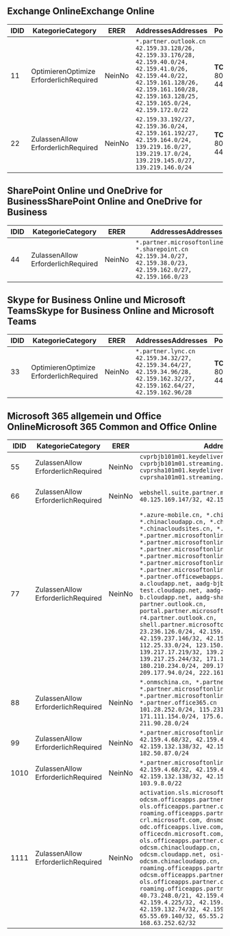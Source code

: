 <!--THIS FILE WAS AUTOMATICALLY GENERATED BY A SCRIPT. ANY MANUAL CHANGES WILL BE OVERWRITTEN.-->
<!--Please contact the Office 365 Endpoints team with any questions.-->
<!--China endpoints version 2018073000-->
<!--File generated 2018-08-13 21:00:09.2861-->

## <a name="exchange-online"></a><span data-ttu-id="a5eb7-101">Exchange Online</span><span class="sxs-lookup"><span data-stu-id="a5eb7-101">Exchange Online</span></span>

<span data-ttu-id="a5eb7-102">ID</span><span class="sxs-lookup"><span data-stu-id="a5eb7-102">ID</span></span> | <span data-ttu-id="a5eb7-103">Kategorie</span><span class="sxs-lookup"><span data-stu-id="a5eb7-103">Category</span></span> | <span data-ttu-id="a5eb7-104">ER</span><span class="sxs-lookup"><span data-stu-id="a5eb7-104">ER</span></span> | <span data-ttu-id="a5eb7-105">Addresses</span><span class="sxs-lookup"><span data-stu-id="a5eb7-105">Addresses</span></span> | <span data-ttu-id="a5eb7-106">Ports</span><span class="sxs-lookup"><span data-stu-id="a5eb7-106">Ports</span></span>
-- | -------------------- | -- | --------------------------------------------------------------------------------------------------------------------------------------------------------------------------------------------------------- | ----------------
<span data-ttu-id="a5eb7-107">1</span><span class="sxs-lookup"><span data-stu-id="a5eb7-107">1</span></span> | <span data-ttu-id="a5eb7-108">Optimieren</span><span class="sxs-lookup"><span data-stu-id="a5eb7-108">Optimize</span></span><BR><span data-ttu-id="a5eb7-109">Erforderlich</span><span class="sxs-lookup"><span data-stu-id="a5eb7-109">Required</span></span> | <span data-ttu-id="a5eb7-110">Nein</span><span class="sxs-lookup"><span data-stu-id="a5eb7-110">No</span></span> | `*.partner.outlook.cn`<BR>`42.159.33.128/26, 42.159.33.176/28, 42.159.40.0/24, 42.159.41.0/26, 42.159.44.0/22, 42.159.161.128/26, 42.159.161.160/28, 42.159.163.128/25, 42.159.165.0/24, 42.159.172.0/22` | <span data-ttu-id="a5eb7-111">**TCP:** 443, 80</span><span class="sxs-lookup"><span data-stu-id="a5eb7-111">**TCP:** 443, 80</span></span>
<span data-ttu-id="a5eb7-112">2</span><span class="sxs-lookup"><span data-stu-id="a5eb7-112">2</span></span> | <span data-ttu-id="a5eb7-113">Zulassen</span><span class="sxs-lookup"><span data-stu-id="a5eb7-113">Allow</span></span><BR><span data-ttu-id="a5eb7-114">Erforderlich</span><span class="sxs-lookup"><span data-stu-id="a5eb7-114">Required</span></span> | <span data-ttu-id="a5eb7-115">Nein</span><span class="sxs-lookup"><span data-stu-id="a5eb7-115">No</span></span> | `42.159.33.192/27, 42.159.36.0/24, 42.159.161.192/27, 42.159.164.0/24, 139.219.16.0/27, 139.219.17.0/24, 139.219.145.0/27, 139.219.146.0/24` | <span data-ttu-id="a5eb7-116">**TCP:** 443, 80</span><span class="sxs-lookup"><span data-stu-id="a5eb7-116">**TCP:** 443, 80</span></span>

## <a name="sharepoint-online-and-onedrive-for-business"></a><span data-ttu-id="a5eb7-117">SharePoint Online und OneDrive for Business</span><span class="sxs-lookup"><span data-stu-id="a5eb7-117">SharePoint Online and OneDrive for Business</span></span>

<span data-ttu-id="a5eb7-118">ID</span><span class="sxs-lookup"><span data-stu-id="a5eb7-118">ID</span></span> | <span data-ttu-id="a5eb7-119">Kategorie</span><span class="sxs-lookup"><span data-stu-id="a5eb7-119">Category</span></span> | <span data-ttu-id="a5eb7-120">ER</span><span class="sxs-lookup"><span data-stu-id="a5eb7-120">ER</span></span> | <span data-ttu-id="a5eb7-121">Addresses</span><span class="sxs-lookup"><span data-stu-id="a5eb7-121">Addresses</span></span> | <span data-ttu-id="a5eb7-122">Ports</span><span class="sxs-lookup"><span data-stu-id="a5eb7-122">Ports</span></span>
-- | ----------------- | -- | --------------------------------------------------------------------------------------------------------------------- | ----------------
<span data-ttu-id="a5eb7-123">4</span><span class="sxs-lookup"><span data-stu-id="a5eb7-123">4</span></span> | <span data-ttu-id="a5eb7-124">Zulassen</span><span class="sxs-lookup"><span data-stu-id="a5eb7-124">Allow</span></span><BR><span data-ttu-id="a5eb7-125">Erforderlich</span><span class="sxs-lookup"><span data-stu-id="a5eb7-125">Required</span></span> | <span data-ttu-id="a5eb7-126">Nein</span><span class="sxs-lookup"><span data-stu-id="a5eb7-126">No</span></span> | `*.partner.microsoftonline.cn, *.sharepoint.cn`<BR>`42.159.34.0/27, 42.159.38.0/23, 42.159.162.0/27, 42.159.166.0/23` | <span data-ttu-id="a5eb7-127">**TCP:** 443, 80</span><span class="sxs-lookup"><span data-stu-id="a5eb7-127">**TCP:** 443, 80</span></span>

## <a name="skype-for-business-online-and-microsoft-teams"></a><span data-ttu-id="a5eb7-128">Skype for Business Online und Microsoft Teams</span><span class="sxs-lookup"><span data-stu-id="a5eb7-128">Skype for Business Online and Microsoft Teams</span></span>

<span data-ttu-id="a5eb7-129">ID</span><span class="sxs-lookup"><span data-stu-id="a5eb7-129">ID</span></span> | <span data-ttu-id="a5eb7-130">Kategorie</span><span class="sxs-lookup"><span data-stu-id="a5eb7-130">Category</span></span> | <span data-ttu-id="a5eb7-131">ER</span><span class="sxs-lookup"><span data-stu-id="a5eb7-131">ER</span></span> | <span data-ttu-id="a5eb7-132">Addresses</span><span class="sxs-lookup"><span data-stu-id="a5eb7-132">Addresses</span></span> | <span data-ttu-id="a5eb7-133">Ports</span><span class="sxs-lookup"><span data-stu-id="a5eb7-133">Ports</span></span>
-- | -------------------- | -- | -------------------------------------------------------------------------------------------------------------------------------- | ----------------
<span data-ttu-id="a5eb7-134">3</span><span class="sxs-lookup"><span data-stu-id="a5eb7-134">3</span></span> | <span data-ttu-id="a5eb7-135">Optimieren</span><span class="sxs-lookup"><span data-stu-id="a5eb7-135">Optimize</span></span><BR><span data-ttu-id="a5eb7-136">Erforderlich</span><span class="sxs-lookup"><span data-stu-id="a5eb7-136">Required</span></span> | <span data-ttu-id="a5eb7-137">Nein</span><span class="sxs-lookup"><span data-stu-id="a5eb7-137">No</span></span> | `*.partner.lync.cn`<BR>`42.159.34.32/27, 42.159.34.64/27, 42.159.34.96/28, 42.159.162.32/27, 42.159.162.64/27, 42.159.162.96/28` | <span data-ttu-id="a5eb7-138">**TCP:** 443, 80</span><span class="sxs-lookup"><span data-stu-id="a5eb7-138">**TCP:** 443, 80</span></span>

## <a name="microsoft-365-common-and-office-online"></a><span data-ttu-id="a5eb7-139">Microsoft 365 allgemein und Office Online</span><span class="sxs-lookup"><span data-stu-id="a5eb7-139">Microsoft 365 Common and Office Online</span></span>

<span data-ttu-id="a5eb7-140">ID</span><span class="sxs-lookup"><span data-stu-id="a5eb7-140">ID</span></span> | <span data-ttu-id="a5eb7-141">Kategorie</span><span class="sxs-lookup"><span data-stu-id="a5eb7-141">Category</span></span> | <span data-ttu-id="a5eb7-142">ER</span><span class="sxs-lookup"><span data-stu-id="a5eb7-142">ER</span></span> | <span data-ttu-id="a5eb7-143">Addresses</span><span class="sxs-lookup"><span data-stu-id="a5eb7-143">Addresses</span></span> | <span data-ttu-id="a5eb7-144">Ports</span><span class="sxs-lookup"><span data-stu-id="a5eb7-144">Ports</span></span>
-- | ----------------- | -- | ---------------------------------------------------------------------------------------------------------------------------------------------------------------------------------------------------------------------------------------------------------------------------------------------------------------------------------------------------------------------------------------------------------------------------------------------------------------------------------------------------------------------------------------------------------------------------------------------------------------------------------------------------------------------------------------------------------------------------------------------------------------------------------------------------------------------------------------------------------------------------------------------------------------------------------------------------------------------------------------------------------------------------------------------------------------------------------- | ----------------
<span data-ttu-id="a5eb7-145">5</span><span class="sxs-lookup"><span data-stu-id="a5eb7-145">5</span></span> | <span data-ttu-id="a5eb7-146">Zulassen</span><span class="sxs-lookup"><span data-stu-id="a5eb7-146">Allow</span></span><BR><span data-ttu-id="a5eb7-147">Erforderlich</span><span class="sxs-lookup"><span data-stu-id="a5eb7-147">Required</span></span> | <span data-ttu-id="a5eb7-148">Nein</span><span class="sxs-lookup"><span data-stu-id="a5eb7-148">No</span></span> | `cvprbjb101m01.keydelivery.mediaservices.chinacloudapi.cn, cvprbjb101m01.streaming.mediaservices.chinacloudapi.cn, cvprsha101m01.keydelivery.mediaservices.chinacloudapi.cn, cvprsha101m01.streaming.mediaservices.chinacloudapi.cn` | <span data-ttu-id="a5eb7-149">**TCP:** 443, 80</span><span class="sxs-lookup"><span data-stu-id="a5eb7-149">**TCP:** 443, 80</span></span>
<span data-ttu-id="a5eb7-150">6</span><span class="sxs-lookup"><span data-stu-id="a5eb7-150">6</span></span> | <span data-ttu-id="a5eb7-151">Zulassen</span><span class="sxs-lookup"><span data-stu-id="a5eb7-151">Allow</span></span><BR><span data-ttu-id="a5eb7-152">Erforderlich</span><span class="sxs-lookup"><span data-stu-id="a5eb7-152">Required</span></span> | <span data-ttu-id="a5eb7-153">Nein</span><span class="sxs-lookup"><span data-stu-id="a5eb7-153">No</span></span> | `webshell.suite.partner.microsoftonline.cn`<BR>`40.125.169.147/32, 42.159.201.24/32` | <span data-ttu-id="a5eb7-154">**TCP:** 443, 80</span><span class="sxs-lookup"><span data-stu-id="a5eb7-154">**TCP:** 443, 80</span></span>
<span data-ttu-id="a5eb7-155">7</span><span class="sxs-lookup"><span data-stu-id="a5eb7-155">7</span></span> | <span data-ttu-id="a5eb7-156">Zulassen</span><span class="sxs-lookup"><span data-stu-id="a5eb7-156">Allow</span></span><BR><span data-ttu-id="a5eb7-157">Erforderlich</span><span class="sxs-lookup"><span data-stu-id="a5eb7-157">Required</span></span> | <span data-ttu-id="a5eb7-158">Nein</span><span class="sxs-lookup"><span data-stu-id="a5eb7-158">No</span></span> | `*.azure-mobile.cn, *.chinacloudapi.cn, *.chinacloudapp.cn, *.chinacloud-mobile.cn, *.chinacloudsites.cn, *.partner.microsoftonline-m.cn, *.partner.microsoftonline-m.net.cn, *.partner.microsoftonline-m-i.cn, *.partner.microsoftonline-m-i.net.cn, *.partner.microsoftonline-p.net.cn, *.partner.microsoftonline-p-i.cn, *.partner.microsoftonline-p-i.net.cn, *.partner.officewebapps.cn, *.windowsazure.cn, aadg-bjb-a.cloudapp.net, aadg-bjb-b.cloudapp.net, aadg-bjb-test.cloudapp.net, aadg-sha-a.cloudapp.net, aadg-sha-b.cloudapp.net, aadg-sha-test.cloudapp.net, partner.outlook.cn, portal.partner.microsoftonline.cdnsvc.com, r4.partner.outlook.cn, shell.partner.microsoftonline.cdnsvc.com`<BR>`23.236.126.0/24, 42.159.224.122/32, 42.159.233.91/32, 42.159.237.146/32, 42.159.238.120/32, 58.68.168.0/24, 112.25.33.0/24, 123.150.49.0/24, 125.65.247.0/24, 139.217.17.219/32, 139.217.19.156/32, 139.217.21.3/32, 139.217.25.244/32, 171.107.84.0/24, 180.210.232.0/24, 180.210.234.0/24, 209.177.86.0/24, 209.177.90.0/24, 209.177.94.0/24, 222.161.226.0/24` | <span data-ttu-id="a5eb7-159">**TCP:** 443, 80</span><span class="sxs-lookup"><span data-stu-id="a5eb7-159">**TCP:** 443, 80</span></span>
<span data-ttu-id="a5eb7-160">8</span><span class="sxs-lookup"><span data-stu-id="a5eb7-160">8</span></span> | <span data-ttu-id="a5eb7-161">Zulassen</span><span class="sxs-lookup"><span data-stu-id="a5eb7-161">Allow</span></span><BR><span data-ttu-id="a5eb7-162">Erforderlich</span><span class="sxs-lookup"><span data-stu-id="a5eb7-162">Required</span></span> | <span data-ttu-id="a5eb7-163">Nein</span><span class="sxs-lookup"><span data-stu-id="a5eb7-163">No</span></span> | `*.onmschina.cn, *.partner.microsoftonline.net.cn, *.partner.microsoftonline-i.cn, *.partner.microsoftonline-i.net.cn, *.partner.office365.cn`<BR>`101.28.252.0/24, 115.231.150.0/24, 123.235.32.0/24, 171.111.154.0/24, 175.6.10.0/24, 180.210.229.0/24, 211.90.28.0/24` | <span data-ttu-id="a5eb7-164">**TCP:** 443, 80</span><span class="sxs-lookup"><span data-stu-id="a5eb7-164">**TCP:** 443, 80</span></span>
<span data-ttu-id="a5eb7-165">9</span><span class="sxs-lookup"><span data-stu-id="a5eb7-165">9</span></span> | <span data-ttu-id="a5eb7-166">Zulassen</span><span class="sxs-lookup"><span data-stu-id="a5eb7-166">Allow</span></span><BR><span data-ttu-id="a5eb7-167">Erforderlich</span><span class="sxs-lookup"><span data-stu-id="a5eb7-167">Required</span></span> | <span data-ttu-id="a5eb7-168">Nein</span><span class="sxs-lookup"><span data-stu-id="a5eb7-168">No</span></span> | `*.partner.microsoftonline-p.cn`<BR>`42.159.4.68/32, 42.159.4.200/32, 42.159.7.156/32, 42.159.132.138/32, 42.159.133.17/32, 42.159.135.78/32, 182.50.87.0/24` | <span data-ttu-id="a5eb7-169">**TCP:** 443, 80</span><span class="sxs-lookup"><span data-stu-id="a5eb7-169">**TCP:** 443, 80</span></span>
<span data-ttu-id="a5eb7-170">10</span><span class="sxs-lookup"><span data-stu-id="a5eb7-170">10</span></span> | <span data-ttu-id="a5eb7-171">Zulassen</span><span class="sxs-lookup"><span data-stu-id="a5eb7-171">Allow</span></span><BR><span data-ttu-id="a5eb7-172">Erforderlich</span><span class="sxs-lookup"><span data-stu-id="a5eb7-172">Required</span></span> | <span data-ttu-id="a5eb7-173">Nein</span><span class="sxs-lookup"><span data-stu-id="a5eb7-173">No</span></span> | `*.partner.microsoftonline.cn`<BR>`42.159.4.68/32, 42.159.4.200/32, 42.159.7.156/32, 42.159.132.138/32, 42.159.133.17/32, 42.159.135.78/32, 103.9.8.0/22` | <span data-ttu-id="a5eb7-174">**TCP:** 443, 80</span><span class="sxs-lookup"><span data-stu-id="a5eb7-174">**TCP:** 443, 80</span></span>
<span data-ttu-id="a5eb7-175">11</span><span class="sxs-lookup"><span data-stu-id="a5eb7-175">11</span></span> | <span data-ttu-id="a5eb7-176">Zulassen</span><span class="sxs-lookup"><span data-stu-id="a5eb7-176">Allow</span></span><BR><span data-ttu-id="a5eb7-177">Erforderlich</span><span class="sxs-lookup"><span data-stu-id="a5eb7-177">Required</span></span> | <span data-ttu-id="a5eb7-178">Nein</span><span class="sxs-lookup"><span data-stu-id="a5eb7-178">No</span></span> | `activation.sls.microsoft.com, bjb-odcsm.officeapps.partner.office365.cn, bjb-ols.officeapps.partner.office365.cn, bjb-roaming.officeapps.partner.office365.cn, crl.microsoft.com, dnsmop.chinacloudapp.cn, odc.officeapps.live.com, office15client.microsoft.com, officecdn.microsoft.com, ols.officeapps.partner.office365.cn, osi-prod-bjb01-odcsm.chinacloudapp.cn, osiprod-scus01-odcsm.cloudapp.net, osi-prod-sha01-odcsm.chinacloudapp.cn, roaming.officeapps.partner.office365.cn, sha-odcsm.officeapps.partner.office365.cn, sha-ols.officeapps.partner.office365.cn, sha-roaming.officeapps.partner.office365.cn`<BR>`40.73.248.0/21, 42.159.4.45/32, 42.159.4.50/32, 42.159.4.225/32, 42.159.7.13/32, 42.159.132.73/32, 42.159.132.74/32, 42.159.132.75/32, 65.52.98.231/32, 65.55.69.140/32, 65.55.227.140/32, 70.37.81.47/32, 168.63.252.62/32` | <span data-ttu-id="a5eb7-179">**TCP:** 443, 80</span><span class="sxs-lookup"><span data-stu-id="a5eb7-179">**TCP:** 443, 80</span></span>
